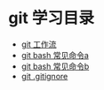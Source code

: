 # git 学习目录

- [git 工作流](git-a.md)
- [git bash 常见命令a](git-b.md)
- [git bash 常见命令b](git-c.md)
- [git .gitignore](.gitignore.md)
